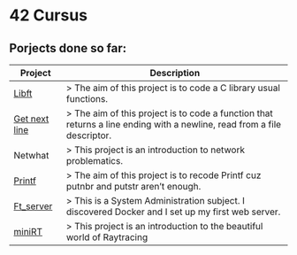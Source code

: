 # 42 Cursus
## Porjects done so far:

Project | Description
------- | -------
[Libft](https://github.com/elhadjaoui/42-Cursus/tree/main/libft) | > The aim of this project is to code a C library usual functions.
[Get next line](https://github.com/elhadjaoui/42-Cursus/tree/main/get_next_line)|> The aim of this project is to code a function that returns a line ending with a newline, read from a file descriptor.
Netwhat | > This project is an introduction to network problematics.
[Printf](https://github.com/elhadjaoui/42-Cursus/tree/main/ft_printf)|> The aim of this project is to recode Printf cuz putnbr and putstr aren’t enough.
[Ft_server](https://github.com/elhadjaoui/42-Cursus/tree/main/ft_server) | > This is a System Administration subject. I discovered Docker and I  set up my first web server.
[miniRT](https://github.com/elhadjaoui/42-Cursus/tree/main/miniRT)| > This project is an introduction to the beautiful world of Raytracing
